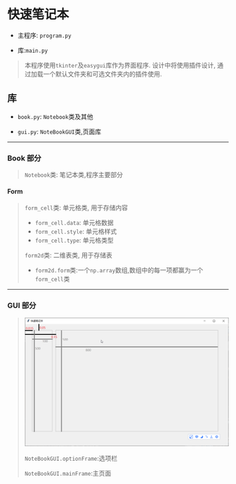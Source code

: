 # 快速笔记本

- 主程序: `program.py`

- 库:`main.py`

> 本程序使用`tkinter`及`easygui`库作为界面程序. 设计中将使用插件设计, 通过加载一个默认文件夹和可选文件夹内的插件使用.

## 库

- `book.py`: `Notebook`类及其他

- `gui.py`: `NoteBookGUI`类,页面库

---

### Book 部分
>
>`Notebook`类: 笔记本类,程序主要部分
#### Form
>
>`form_cell`类: 单元格类, 用于存储内容
>
> - `form_cell.data`: 单元格数据
> - `form_cell.style`: 单元格样式
> - `form_cell.type`: 单元格类型
>
>`form2d`类: 二维表类, 用于存储表
>
> - `form2d.form`类:一个`np.array`数组,数组中的每一项都赢为一个`form_cell`类
---

### GUI 部分
>
>![Windows](./gui.png)
>
>`NoteBookGUI.optionFrame`:选项栏
>
>`NoteBookGUI.mainFrame`:主页面

